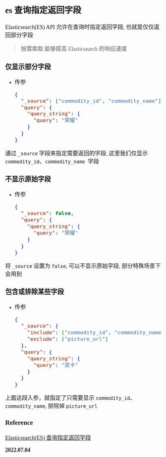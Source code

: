 <font size=4 face='楷体'>

## es 查询指定返回字段

Elasticsearch(ES) API 允许在查询时指定返回字段, 也就是仅仅返回部分字段

> 按需索取 能够提高 Elasticsearch 的响应速度

### 仅显示部分字段

- 传参

  ```json
  {
    "_source": ["commodity_id", "commodity_name"],
    "query": {
      "query_string": {
        "query": "荣耀"
      }
    }
  }
  ```

通过 `_source` 字段来指定需要返回的字段, 这里我们仅显示`commodity_id`、`commodity_name `字段

### 不显示原始字段

- 传参

  ```json
  {
    "_source": false,
    "query": {
      "query_string": {
        "query": "荣耀"
      }
    }
  }
  ```

将 `_source` 设置为 `false`, 可以不显示原始字段, 部分特殊场景下会用到

### 包含或排除某些字段

- 传参

  ```json
  {
    "_source": {
      "include": ["commodity_id", "commodity_name"],
      "exclude": ["picture_url"]
    },
    "query": {
      "query_string": {
        "query": "双卡"
      }
    }
  }
  ```

上面这段入参，就指定了只需要显示 `commodity_id`、`commodity_name`, 排除掉 `picture_url`

### Reference

[Elasticsearch(ES) 查询指定返回字段](https://www.exception.site/elasticsearch/elasticsearch-query-custom-columns)

**2022.07.04**
